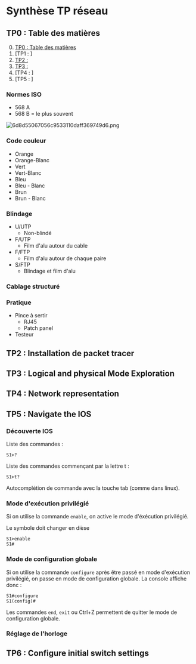 # Synthèse TP réseau

## TP0 : Table des matières <a name="0"></a>

0. [TP0 : Table des matières](#0)
1. [TP1 : ]
2. [TP2 : ](#2)
3. [TP3 : ](#3)
4. [TP4 : ]
5. [TP5 : ]


### Normes ISO

* 568 A
* 568 B = le plus souvent

![6d8d55067056c9533110daff369749d6.png](:/979a13606b1e43daa4688a7c93f1ec1b)

### Code couleur

* Orange 
* Orange-Blanc
* Vert
* Vert-Blanc
* Bleu 
* Bleu - Blanc
* Brun 
* Brun - Blanc

### Blindage
* U/UTP
	* Non-blindé
* F/UTP
	* Film d'alu autour du cable
* F/FTP
	* Film d'alu autour de chaque paire
* S/FTP
	* Blindage et film d'alu

### Cablage structuré



### Pratique 
* Pince à sertir
	* RJ45
	* Patch panel
* Testeur

## TP2 : Installation de packet tracer <a name="2"></a>

## TP3 : Logical and physical Mode Exploration

## TP4 : Network representation

## TP5 : Navigate the IOS

### Découverte IOS

Liste des commandes :
```
S1>?
```

Liste des commandes commençant par la lettre t :

```
S1>t?
```

Autocomplétion de commande avec la touche tab (comme dans linux).

### Mode d'exécution privilégié

Si on utilise la commande ```enable```, on active le mode d'éxécution privilégié.

Le symbole doit changer en dièse

```
S1>enable
S1#
```

### Mode de configuration globale

Si on utilise la commande ```configure``` après être passé en mode d'exécution privilégié, on passe en mode de configuration globale. La console affiche donc :

```
S1#configure
S1(config)#
```

Les commandes ```end```, ```exit``` ou Ctrl+Z permettent de quitter le mode de configuration globale. 

### Réglage de l'horloge



## TP6 : Configure initial switch settings